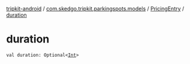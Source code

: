 [tripkit-android](../../index.md) / [com.skedgo.tripkit.parkingspots.models](../index.md) / [PricingEntry](index.md) / [duration](./duration.md)

# duration

`val duration: Optional<`[`Int`](https://kotlinlang.org/api/latest/jvm/stdlib/kotlin/-int/index.html)`>`